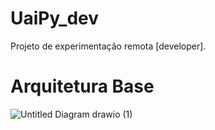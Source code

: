 # UaiPy_dev
Projeto de experimentação remota [developer].

# Arquitetura Base
![Untitled Diagram drawio (1)](https://user-images.githubusercontent.com/70030330/153498653-4ac0ee20-d303-41f0-b73a-0714ab11a842.png)
